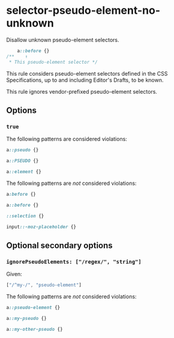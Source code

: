 # selector-pseudo-element-no-unknown

Disallow unknown pseudo-element selectors.

```css
    a::before {}
/**    ↑
 * This pseudo-element selector */
```

This rule considers pseudo-element selectors defined in the CSS Specifications, up to and including Editor's Drafts, to be known.

This rule ignores vendor-prefixed pseudo-element selectors.

## Options

### `true`

The following patterns are considered violations:

```css
a::pseudo {}
```

```css
a::PSEUDO {}
```

```css
a::element {}
```

The following patterns are *not* considered violations:

```css
a:before {}
```

```css
a::before {}
```

```css
::selection {}
```

```css
input::-moz-placeholder {}
```

## Optional secondary options

### `ignorePseudoElements: ["/regex/", "string"]`

Given:

```js
["/^my-/", "pseudo-element"]
```

The following patterns are *not* considered violations:

```css
a::pseudo-element {}
```

```css
a::my-pseudo {}
```

```css
a::my-other-pseudo {}
```
